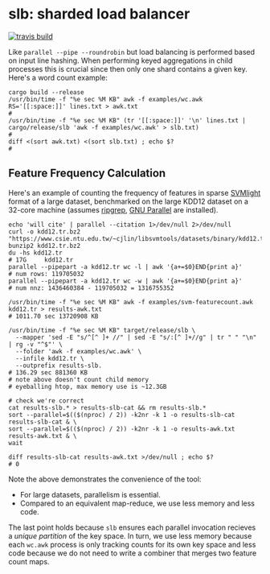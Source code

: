 # slb: sharded load balancer

[![travis build](https://travis-ci.org/vlad17/slb.svg?branch=master)](https://travis-ci.org/vlad17/slb)

Like `parallel --pipe --roundrobin` but load balancing is performed based on input line hashing. When performing keyed aggregations in child processes this is crucial since then only one shard contains a given key. Here's a word count example:

```
cargo build --release
/usr/bin/time -f "%e sec %M KB" awk -f examples/wc.awk RS='[[:space:]]' lines.txt > awk.txt
# 
/usr/bin/time -f "%e sec %M KB" (tr '[[:space:]]' '\n' lines.txt | cargo/release/slb 'awk -f examples/wc.awk' > slb.txt)
# 
diff <(sort awk.txt) <(sort slb.txt) ; echo $?
# 
```

## Feature Frequency Calculation

Here's an example of counting the frequency of features in sparse [SVMlight](https://www.cs.cornell.edu/people/tj/svm_light/) format of a large dataset, benchmarked on the large KDD12 dataset on a 32-core machine (assumes [ripgrep](https://github.com/BurntSushi/ripgrep), [GNU Parallel](https://www.gnu.org/software/parallel/) are installed). 

```
echo 'will cite' | parallel --citation 1>/dev/null 2>/dev/null
curl -o kdd12.tr.bz2 "https://www.csie.ntu.edu.tw/~cjlin/libsvmtools/datasets/binary/kdd12.tr.bz2"
bunzip2 kdd12.tr.bz2
du -hs kdd12.tr 
# 17G     kdd12.tr
parallel --pipepart -a kdd12.tr wc -l | awk '{a+=$0}END{print a}'
# num rows: 119705032
parallel --pipepart -a kdd12.tr wc -w | awk '{a+=$0}END{print a}'
# num nnz: 1436460384 - 119705032 = 1316755352

/usr/bin/time -f "%e sec %M KB" awk -f examples/svm-featurecount.awk kdd12.tr > results-awk.txt
# 1011.70 sec 13720908 KB

/usr/bin/time -f "%e sec %M KB" target/release/slb \
  --mapper 'sed -E "s/^[^ ]+ //" | sed -E "s/:[^ ]+//g" | tr " " "\n" | rg -v "^$"' \
  --folder 'awk -f examples/wc.awk' \
  --infile kdd12.tr \
  --outprefix results-slb.
# 136.29 sec 881360 KB
# note above doesn't count child memory
# eyeballing htop, max memory use is ~12.3GB

# check we're correct
cat results-slb.* > results-slb-cat && rm results-slb.*
sort --parallel=$(($(nproc) / 2)) -k2nr -k 1 -o results-slb-cat results-slb-cat & \
sort --parallel=$(($(nproc) / 2)) -k2nr -k 1 -o results-awk.txt results-awk.txt & \
wait

diff results-slb-cat results-awk.txt >/dev/null ; echo $?
# 0
```

Note the above demonstrates the convenience of the tool:

* For large datasets, parallelism is essential.
* Compared to an equivalent map-reduce, we use less memory and less code.

The last point holds because `slb` ensures each parallel invocation recieves a _unique partition_ of the key space. In turn, we use less memory because each `wc.awk` process is only tracking counts for its own key space and less code because we do not need to write a combiner that merges two feature count maps.

